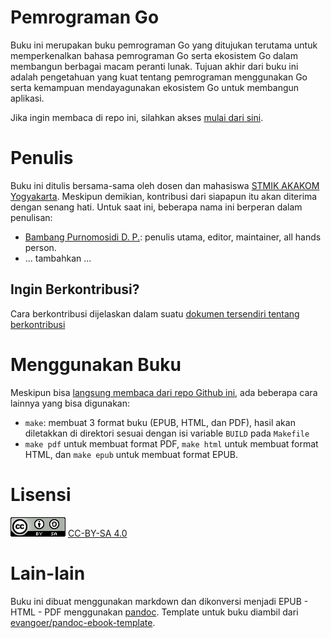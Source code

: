 # Pemrograman Go

Buku ini merupakan buku pemrograman Go yang ditujukan terutama untuk memperkenalkan bahasa pemrograman Go serta ekosistem Go dalam membangun berbagai macam peranti lunak. Tujuan akhir dari buku ini adalah pengetahuan yang kuat tentang pemrograman menggunakan Go serta kemampuan mendayagunakan ekosistem Go untuk membangun aplikasi.

Jika ingin membaca di repo ini, silahkan akses [mulai dari sini](awal.md).

# Penulis

Buku ini ditulis bersama-sama oleh dosen dan mahasiswa [STMIK AKAKOM Yogyakarta](http://www.akakom.ac.id). Meskipun demikian, kontribusi dari siapapun itu akan diterima dengan senang hati. Untuk saat ini, beberapa nama ini berperan dalam penulisan:

* [Bambang Purnomosidi D. P.](http://bpdp.xyz): penulis utama, editor, maintainer, all hands person.
* ... tambahkan ...

## Ingin Berkontribusi?

Cara berkontribusi dijelaskan dalam suatu [dokumen tersendiri tentang berkontribusi](https://github.com/wi-rg/articles/tree/master/kontribusi-repo)

# Menggunakan Buku

Meskipun bisa [langsung membaca dari repo Github ini](awal.md), ada beberapa cara lainnya yang bisa digunakan:

* `make`: membuat 3 format buku (EPUB, HTML, dan PDF), hasil akan diletakkan di direktori sesuai dengan isi variable `BUILD` pada `Makefile`
* `make pdf` untuk membuat format PDF, `make html` untuk membuat format HTML, dan `make epub` untuk membuat format EPUB.

# Lisensi

![CC-BY-SA 4.0](images/cc-by-sa-4.png)
[CC-BY-SA 4.0](http://creativecommons.org/licenses/by-sa/4.0/)

# Lain-lain

Buku ini dibuat menggunakan markdown dan dikonversi menjadi EPUB - HTML - PDF menggunakan [pandoc](http://pandoc.org). Template untuk buku diambil dari [evangoer/pandoc-ebook-template](https://github.com/evangoer/pandoc-ebook-template).
